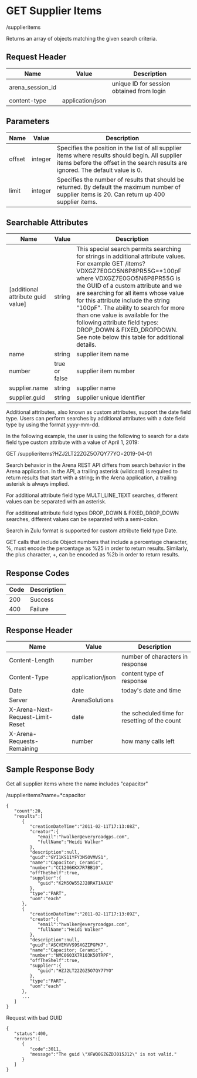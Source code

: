# GET Supplier Items


/supplieritems

Returns an array of  objects matching the given search criteria.

## Request Header

| Name | Value | Description |
|  --- |  --- |  --- | 
| arena_session_id |   | unique ID for session obtained from login |
| content\-type | application/json |   |

## Parameters

| Name | Value | Description |
|  --- |  --- |  --- | 
| offset | integer | Specifies the position in the list of all supplier items where results should begin. All supplier items before the offset in the search results are ignored. The default value is 0. |
| limit | integer | Specifies the number of results that should be returned. By default the maximum number of supplier items is 20. Can return up 400 supplier items. |

## Searchable Attributes

| Name | Value | Description |
|  --- |  --- |  --- | 
| \[additional attribute guid value\] | string | This special search permits searching for strings in additional attribute values. For example GET /items?VDXGZ7E0GO5N6P8PR55G=\*100pF where VDXGZ7E0GO5N6P8PR55G is the GUID of a custom attribute and we are searching for all items whose value for this attribute include the string "100pF". The ability to search for more than one value is available for the following attribute field types: DROP_DOWN & FIXED_DROPDOWN. See note below this table for additional details. |
| name | string | supplier item name |
| number | true or false | supplier item number |
| supplier.name | string | supplier name |
| supplier.guid | string | supplier unique identifier |

Additional attributes, also known as custom attributes, support the date field type. Users can perform searches by additional attributes with a date field type by using the format yyyy\-mm\-dd.

In the following example, the user is using the following to search for a date field type custom attribute with a value of April 1, 2019: 

GET /supplieritems?HZJ2LT22ZGZ5O7QY77YO=2019\-04\-01

Search behavior in the Arena REST API differs from search behavior in the Arena application. In the API, a trailing asterisk \(wildcard\) is required to return results that start with a string; in the Arena application, a trailing asterisk is always implied.

For additional attribute field type MULTI_LINE_TEXT searches, different values can be  separated with an asterisk.

For additional attribute field types DROP_DOWN & FIXED_DROP_DOWN searches, different values can be separated with a semi\-colon.

Search in Zulu format is supported for custom attribute field type Date.

GET calls that include Object numbers that include a percentage character, %, must encode the percentage as %25 in order to return results. Similarly, the plus character, \+, can be encoded as %2b in order to return results.

## Response Codes

| Code | Description |
|  --- |  --- | 
| 200 | Success |
| 400 | Failure |

## Response Header

| Name | Value | Description |
|  --- |  --- |  --- | 
| Content\-Length | number | number of characters in response |
| Content\-Type | application/json | content type of response |
| Date | date | today's date and time |
| Server | ArenaSolutions |   |
| X\-Arena\-Next\-Request\-Limit\-Reset  | date | the scheduled time for resetting of the count |
| X\-Arena\-Requests\-Remaining  | number | how many calls left |

## Sample Response Body
Get all supplier items where the name includes "capacitor"



/supplieritems?name=\*capacitor

```
{
   "count":20,
   "results":[
      {
         "creationDateTime":"2011-02-11T17:13:08Z",
         "creator":{
            "email":"hwalker@everyroadgps.com",
            "fullName":"Heidi Walker"
         },
         "description":null,
         "guid":"GYI1KS11YFY3M5OVMVS1",
         "name":"Capacitor; Ceramic",
         "number":"CC1206KKX7R7BB10",
         "offTheShelf":true,
         "supplier":{
            "guid":"K2M5OW552J28RAT1AA1X"
         },
         "type":"PART",
         "uom":"each"
      },
      {
         "creationDateTime":"2011-02-11T17:13:09Z",
         "creator":{
            "email":"hwalker@everyroadgps.com",
            "fullName":"Heidi Walker"
         },
         "description":null,
         "guid":"ASCVEMVVS9SXGZIPGPK7",
         "name":"Capacitor; Ceramic",
         "number":"NMC0603X7R103K50TRPF",
         "offTheShelf":true,
         "supplier":{
            "guid":"HZJ2LT22ZGZ5O7QY77YO"
         },
         "type":"PART",
         "uom":"each"
      },
      ...
   ]
}
```
Request with bad GUID

```
{  
   "status":400,
   "errors":[  
      {  
         "code":3011,
         "message":"The guid \"XFWQ0GZGZDJ015J12\" is not valid."
      }
   ]
}
```
